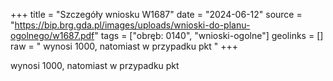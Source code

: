 +++
title = "Szczegóły wniosku W1687"
date = "2024-06-12"
source = "https://bip.brg.gda.pl/images/uploads/wnioski-do-planu-ogolnego/w1687.pdf"
tags = ["obręb: 0140", "wnioski-ogolne"]
geolinks = []
raw = " wynosi 1000, natomiast w przypadku pkt "
+++

 wynosi 1000, natomiast w przypadku pkt 


